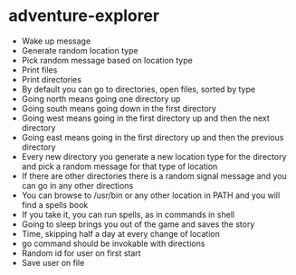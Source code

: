 # adventure-explorer

 - Wake up message
 - Generate random location type
 - Pick random message based on location type
 - Print files
 - Print directories
 - By default you can go to directories, open files, sorted by type
 - Going north means going one directory up
 - Going south means going down in the first directory
 - Going west means going in the first directory up and then the next directory
 - Going east means going in the first directory up and then the previous directory
 - Every new directory you generate a new location type for the directory and pick a random message for that type of location
 - If there are other directories there is a random signal message and you can go in any other directions
 - You can browse to /usr/bin or any other location in PATH and you will find a spells book
 - If you take it, you can run spells, as in commands in shell
 - Going to sleep brings you out of the game and saves the story
 - Time, skipping half a day at every change of location
 - go command should be invokable with directions
 - Random id for user on first start
 - Save user on file